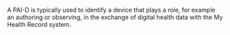A PAI-D is typically used to identify a device that plays a role, for example an authoring or observing, in the exchange of digital health data with the My Health Record system.
